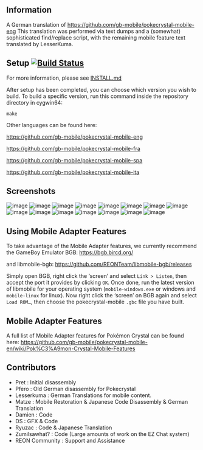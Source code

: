 ## Information 

A German translation of https://github.com/gb-mobile/pokecrystal-mobile-eng
This translation was performed via text dumps and a (somewhat) sophisticated find/replace script, with the remaining mobile feature text translated by LesserKuma.

## Setup [![Build Status][ci-badge]][ci]

For more information, please see [INSTALL.md](INSTALL.md)

After setup has been completed, you can choose which version you wish to build.
To build a specific version, run this command inside the repository directory in cygwin64:

`make`


Other languages can be found here:

https://github.com/gb-mobile/pokecrystal-mobile-eng

https://github.com/gb-mobile/pokecrystal-mobile-fra

https://github.com/gb-mobile/pokecrystal-mobile-spa

https://github.com/gb-mobile/pokecrystal-mobile-ita

## Screenshots

![image](https://github.com/gb-mobile/pokecrystal-mobile-ger/assets/110418063/ba663136-d7fa-423e-974d-7cf0f05362fd)
![image](https://github.com/user-attachments/assets/edf87737-f165-4e07-aaad-a3a30d2ce6e7)
![image](https://github.com/gb-mobile/pokecrystal-mobile-ger/assets/110418063/062796fd-380d-4a21-8f3f-93a4fd220772)
![image](https://github.com/gb-mobile/pokecrystal-mobile-ger/assets/110418063/07190487-05ff-4bf7-b68e-cd41161c97ca)
![image](https://github.com/gb-mobile/pokecrystal-mobile-ger/assets/110418063/d3ff672c-54b5-4b28-8cc1-e327d2bd0744)
![image](https://github.com/gb-mobile/pokecrystal-mobile-ger/assets/110418063/9df60976-2b40-41f1-bc26-a7cde97adaba)
![image](https://github.com/user-attachments/assets/ca6cf655-2698-4834-a30c-8eb5a7fdb45c)
![image](https://github.com/gb-mobile/pokecrystal-mobile-ger/assets/110418063/72732978-9cf7-471d-8314-d7c5cb634f82)
![image](https://github.com/user-attachments/assets/b8ef1898-99aa-46ad-969a-3fa2b5f74bf2)
![image](https://github.com/user-attachments/assets/42e76aac-e734-498b-8df7-05ad110b8a30)
![image](https://github.com/gb-mobile/pokecrystal-mobile-ger/assets/110418063/88ae5a4b-a52f-432a-8142-ef03920594c5)
![image](https://github.com/user-attachments/assets/cb30197f-0e9c-4149-9ae0-e2802e265099)
![image](https://github.com/gb-mobile/pokecrystal-mobile-ger/assets/110418063/d8c279cf-1c1e-45b4-a823-39b15d0aceb2)
![image](https://github.com/gb-mobile/pokecrystal-mobile-ger/assets/110418063/739c6d36-51bf-43ef-8677-2ce1f7fd49c6)
![image](https://github.com/user-attachments/assets/b1e10d0b-e8ef-4571-8514-ec11bf081941)


## Using Mobile Adapter Features

To take advantage of the Mobile Adapter features, we currently recommend the GameBoy Emulator BGB:
https://bgb.bircd.org/

and libmobile-bgb:
https://github.com/REONTeam/libmobile-bgb/releases

Simply open BGB, right click the ‘screen’ and select `Link > Listen`, then accept the port it provides by clicking `OK`.
Once done, run the latest version of libmobile for your operating system (`mobile-windows.exe` or windows and `mobile-linux` for linux).
Now right click the ‘screen’ on BGB again and select `Load ROM…`, then choose the pokecrystal-mobile `.gbc` file you have built.

## Mobile Adapter Features

A full list of Mobile Adapter features for Pokémon Crystal can be found here:
https://github.com/gb-mobile/pokecrystal-mobile-en/wiki/Pok%C3%A9mon-Crystal-Mobile-Features

## Contributors

- Pret           : Initial disassembly
- Pfero          : Old German disassembly for Pokecrystal
- Lesserkuma     : German Translations for mobile content.
- Matze          : Mobile Restoration & Japanese Code Disassembly & German Translation
- Damien         : Code
- DS             : GFX & Code
- Ryuzac         : Code & Japanese Translation
- Zumilsawhat?   : Code (Large amounts of work on the EZ Chat system)
- REON Community : Support and Assistance

[ci]: https://github.com/pret/pokecrystal/actions
[ci-badge]: https://github.com/pret/pokecrystal/actions/workflows/main.yml/badge.svg
